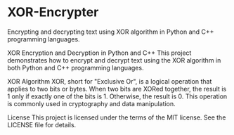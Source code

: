 # XOR-Encrypter
Encrypting and decrypting text using XOR algorithm in Python and C++ programming languages.


XOR Encryption and Decryption in Python and C++
This project demonstrates how to encrypt and decrypt text using the XOR algorithm in both Python and C++ programming languages.

XOR Algorithm
XOR, short for "Exclusive Or", is a logical operation that applies to two bits or bytes. When two bits are XORed together, the result is 1 only if exactly one of the bits is 1. Otherwise, the result is 0. This operation is commonly used in cryptography and data manipulation.

License
This project is licensed under the terms of the MIT license. See the LICENSE file for details.

